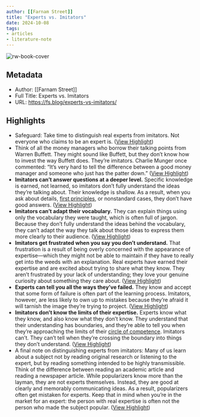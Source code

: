 ```yaml
---
author: [[Farnam Street]]
title: "Experts vs. Imitators"
date: 2024-10-08
tags: 
- articles
- literature-note
---
```

![rw-book-cover](https://fs.blog/wp-content/uploads/2015/06/cropped-farnamstreet-80x80.png)

## Metadata
- Author: [[Farnam Street]]
- Full Title: Experts vs. Imitators
- URL: https://fs.blog/experts-vs-imitators/

## Highlights
- Safeguard: Take time to distinguish real experts from imitators. Not everyone who claims to be an expert is. ([View Highlight](https://read.readwise.io/read/01j9mdh353pb1gn55edd4ggxh5))
- Think of all the money managers who borrow their talking points from Warren Buffett. They might sound like Buffett, but they don’t know how to invest the way Buffett does. They’re imitators. Charlie Munger once commented: “It’s very hard to tell the difference between a good money manager and someone who just has the patter down.” ([View Highlight](https://read.readwise.io/read/01j9mdhctc5b0r59gtq7n0c2z7))
- **Imitators can’t answer questions at a deeper level.** Specific knowledge is earned, not learned, so imitators don’t fully understand the ideas they’re talking about. Their knowledge is shallow. As a result, when you ask about details, [first principles](https://fs.blog/first-principles/), or nonstandard cases, they don’t have good answers. ([View Highlight](https://read.readwise.io/read/01j9mdhwtxzectkkfyfjvzxxg7))
- **Imitators can’t adapt their vocabulary.** They can explain things using only the vocabulary they were taught, which is often full of jargon. Because they don’t fully understand the ideas behind the vocabulary, they can’t adapt the way they talk about those ideas to express them more clearly to their audience. ([View Highlight](https://read.readwise.io/read/01j9mdj4s5ha7ckz08xx4t9qx7))
- **Imitators get frustrated when you say you don’t understand.** That frustration is a result of being overly concerned with the appearance of expertise—which they might not be able to maintain if they have to really get into the weeds with an explanation. Real experts have earned their expertise and are excited about trying to share what they know. They aren’t frustrated by your lack of understanding; they love your genuine curiosity about something they care about. ([View Highlight](https://read.readwise.io/read/01j9mdj99901rstcma940jsy08))
- **Experts can tell you all the ways they’ve failed.** They know and accept that some form of failure is often part of the learning process. Imitators, however, are less likely to own up to mistakes because they’re afraid it will tarnish the image they’re trying to project. ([View Highlight](https://read.readwise.io/read/01j9mdjfbbekswqtj7t8kjs5zh))
- **Imitators don’t know the limits of their expertise.** Experts know what they know, and also know what they don’t know. They understand that their understanding has boundaries, and they’re able to tell you when they’re approaching the limits of their [circle of competence](https://fs.blog/circle-of-competence/). Imitators can’t. They can’t tell when they’re crossing the boundary into things they don’t understand. ([View Highlight](https://read.readwise.io/read/01j9mdjqgyfhnzdr75bptpsmjr))
- A final note on distinguishing experts from imitators: Many of us learn about a subject not by reading original research or listening to the expert, but by reading something intended to be highly transmissible. Think of the difference between reading an academic article and reading a newspaper article. While popularizers know more than the layman, they are not experts themselves. Instead, they are good at clearly and memorably communicating ideas. As a result, popularizers often get mistaken for experts. Keep that in mind when you’re in the market for an expert: the person with real expertise is often not the person who made the subject popular. ([View Highlight](https://read.readwise.io/read/01j9mdjx2y9t9pe0pf22hbb6ad))

